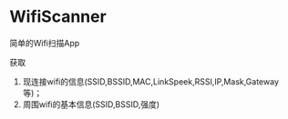 ﻿# WifiScanner

简单的Wifi扫描App

获取

 1. 现连接wifi的信息(SSID,BSSID,MAC,LinkSpeek,RSSI,IP,Mask,Gateway等)；
 2. 周围wifi的基本信息(SSID,BSSID,强度)






